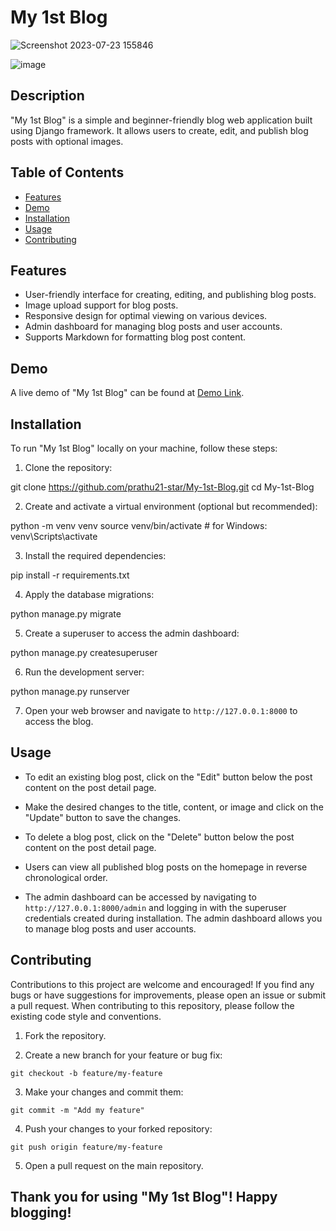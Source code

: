 # My 1st Blog




![Screenshot 2023-07-23 155846](https://github.com/prathu21-star/My-1st-Blog/assets/91003319/e21adf29-ac64-4e1d-ba41-3f98fcd6e41e)

![image](https://github.com/prathu21-star/My-1st-Blog/assets/91003319/78370a2b-5964-451a-bf5e-847fe5d96e5c)


## Description

"My 1st Blog" is a simple and beginner-friendly blog web application built using Django framework. It allows users to create, edit, and publish blog posts with optional images.

## Table of Contents

- [Features](#features)
- [Demo](#demo)
- [Installation](#installation)
- [Usage](#usage)
- [Contributing](#contributing)

## Features

- User-friendly interface for creating, editing, and publishing blog posts.
- Image upload support for blog posts.
- Responsive design for optimal viewing on various devices.
- Admin dashboard for managing blog posts and user accounts.
- Supports Markdown for formatting blog post content.

## Demo

A live demo of "My 1st Blog" can be found at [Demo Link]([link_to_demo](http://127.0.0.1:8000/)).

## Installation

To run "My 1st Blog" locally on your machine, follow these steps:

1. Clone the repository:

git clone https://github.com/prathu21-star/My-1st-Blog.git
cd My-1st-Blog


2. Create and activate a virtual environment (optional but recommended):

python -m venv venv
source venv/bin/activate # for Windows: venv\Scripts\activate


3. Install the required dependencies:

pip install -r requirements.txt


4. Apply the database migrations:

python manage.py migrate


5. Create a superuser to access the admin dashboard:

python manage.py createsuperuser


6. Run the development server:

python manage.py runserver


7. Open your web browser and navigate to `http://127.0.0.1:8000` to access the blog.

## Usage


- To edit an existing blog post, click on the "Edit" button below the post content on the post detail page.
- Make the desired changes to the title, content, or image and click on the "Update" button to save the changes.

- To delete a blog post, click on the "Delete" button below the post content on the post detail page.

- Users can view all published blog posts on the homepage in reverse chronological order.

- The admin dashboard can be accessed by navigating to `http://127.0.0.1:8000/admin` and logging in with the superuser credentials created during installation. The admin dashboard allows you to manage blog posts and user accounts.

## Contributing

Contributions to this project are welcome and encouraged! If you find any bugs or have suggestions for improvements, please open an issue or submit a pull request. When contributing to this repository, please follow the existing code style and conventions.

1. Fork the repository.

2. Create a new branch for your feature or bug fix:

```
git checkout -b feature/my-feature
```

3. Make your changes and commit them:

```
git commit -m "Add my feature"
```

4. Push your changes to your forked repository:

```
git push origin feature/my-feature
```

5. Open a pull request on the main repository.


## Thank you for using "My 1st Blog"! Happy blogging!
